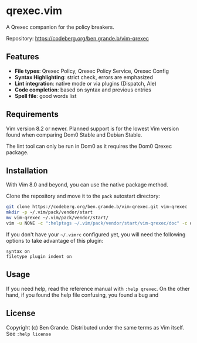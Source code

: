 # qrexec.vim

A Qrexec companion for the policy breakers.

Repository: https://codeberg.org/ben.grande.b/vim-qrexec

## Features

- **File types**: Qrexec Policy, Qrexec Policy Service, Qrexec Config
- **Syntax Highlighting**: strict check, errors are emphasized
- **Lint integration**: native mode or via plugins (Dispatch, Ale)
- **Code completion**: based on syntax and previous entries
- **Spell file**: good words list

## Requirements

Vim version 8.2 or newer. Planned support is for the lowest Vim version found
when comparing Dom0 Stable and Debian Stable.

The lint tool can only be run in Dom0 as it requires the Dom0 Qrexec package.

## Installation

With Vim 8.0 and beyond, you can use the native package method.

Clone the repository and move it to the `pack` autostart directory:
```sh
git clone https://codeberg.org/ben.grande.b/vim-qrexec.git vim-qrexec
mkdir -p ~/.vim/pack/vendor/start
mv vim-qrexec ~/.vim/pack/vendor/start/
vim -u NONE -c ":helptags ~/.vim/pack/vendor/start/vim-qrexec/doc" -c q
```

If you don't have your `~/.vimrc` configured yet, you will need the following
options to take advantage of this plugin:
```vim
syntax on
filetype plugin indent on
```

## Usage

If you need help, read the reference manual with `:help qrexec`.
On the other hand, if you found the help file confusing, you found a bug and

## License

Copyright (c) Ben Grande. Distributed under the same terms as Vim itself. See
`:help license`
